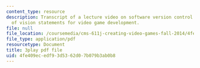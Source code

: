 ```yaml
---
content_type: resource
description: Transcript of a lecture video on software version control and the importance
  of vision statements for video game development.
file: null
file_location: /coursemedia/cms-611j-creating-video-games-fall-2014/4fe409ecedf93d5362d07b079b3ab0b8_2pfdTSZ-GUM.pdf
file_type: application/pdf
resourcetype: Document
title: 3play pdf file
uid: 4fe409ec-edf9-3d53-62d0-7b079b3ab0b8
---
```

